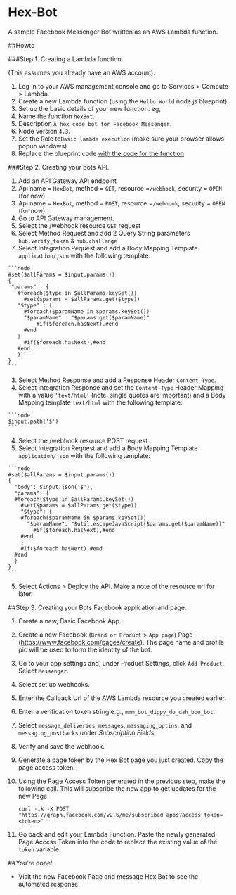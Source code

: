 # Hex-Bot
A sample Facebook Messenger Bot written as an AWS Lambda function.



##Howto

###Step 1.  Creating a Lambda function

(This assumes you already have an AWS account).

1. Log in to your AWS management console and go to Services > Compute > Lambda.
2. Create a new Lambda function (using the `Hello World` node.js blueprint).
3. Set up the basic details of your new function. eg,
  1. Name the function `hexBot`.
  2. Description `A hex code bot for Facebook Messenger`.
  3. Node version `4.3`.
  4. Set the Role to`Basic lambda execution` (make sure your browser allows popup windows).
4. Replace the blueprint code [with the code for the function](/blob/master/index.js)



###Step 2. Creating your bots API.

1. Add an API Gateway API endpoint
  1. Api name = `HexBot`, method = `GET`, resource =`/webhook`, security = `OPEN` (for now).
  2. Api name = `HexBot`, method = `POST`, resource =`/webhook`, security = `OPEN` (for now).
2. Go to API Gateway management.
3. Select the /webhook resource `GET` request
  1. Select Method Request and add 2 Query String parameters `hub.verify_token` & `hub.challenge`
  2. Select Integration Request and add a Body Mapping Template `application/json` with the following template:

    ```node
    #set($allParams = $input.params())
    {
     "params" : {
       #foreach($type in $allParams.keySet())
         #set($params = $allParams.get($type))
       "$type" : {
         #foreach($paramName in $params.keySet())
         "$paramName" : "$params.get($paramName)"
             #if($foreach.hasNext),#end
         #end
       }
         #if($foreach.hasNext),#end
       #end
       }
    }
    ```

  3.  Select Method Response and add a Response Header `Content-Type`.
  4. Select Integration Response and set the `Content-Type` Header Mapping with a value `‘text/html’` (note, single quotes are important) and a Body Mapping template `text/html` with the following template:

    ```node
    $input.path('$')
    ```

4. Select the /webhook resource POST request
  1. Select Integration Request and add a Body Mapping Template `application/json` with the following template:

    ```node
    #set($allParams = $input.params())
    {
      "body": $input.json('$'),
      "params": {
      #foreach($type in $allParams.keySet())
        #set($params = $allParams.get($type))
        "$type": {
        #foreach($paramName in $params.keySet())
          "$paramName": "$util.escapeJavaScript($params.get($paramName))"
            #if($foreach.hasNext),#end
        #end
        }
        #if($foreach.hasNext),#end
      #end
      }
    }
    ```

5. Select Actions > Deploy the API. Make a note of the resource url for later.



##Step 3. Creating your Bots Facebook application and page.

1. Create a new, Basic Facebook App.
2. Create a new Facebook (`Brand or Product` > `App page`) Page (https://www.facebook.com/pages/create). The page name and profile pic will be used to form the identity of the bot.
3. Go to your app settings and, under Product Settings, click `Add Product`. Select `Messenger`.
4. Select set up webhooks.
5. Enter the Callback Url of the AWS Lambda resource you created earlier.
6. Enter a verification token string e.g., `mmm_bot_dippy_do_dah_boo_bot`.
7. Select `message_deliveries`, `messages`, `messaging_optins`, and `messaging_postbacks` under *Subscription Fields*.
8. Verify and save the webhook.
9. Generate a page token by the Hex Bot page you just created.  Copy the page access token.
10. Using the Page Access Token generated in the previous step, make the following call. This will subscribe the new app to get updates for the new Page.

    ```node
    curl -ik -X POST "https://graph.facebook.com/v2.6/me/subscribed_apps?access_token=<token>"
    ```

11. Go back and edit your Lambda Function. Paste the newly generated Page Access Token into the code to replace the existing value of the `token` variable.


##You’re done!
- Visit the new Facebook Page and message Hex Bot to see the automated response!
